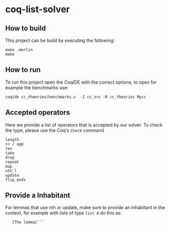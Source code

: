 # coq-list-solver

## How to build

This project can be build by executing the following:
```
make .merlin
make
```
  
## How to run

To run this project open the CoqIDE with the correct options, to open for example the benchmarks use:

```coqide cc_theories/benchmarks.v  -I cc_src -R cc_theories Mycc```

## Accepted operators

Here we provide a list of operators that is accepted by our solver. To check the type, please use the Coq's `Check` command

```
length
++ / app
rev
take
drop
repeat
map
nth_l
update
flip_ends

```

## Provide a Inhabitant

For lemmas that use nth or update, make sure to provide an Inhabitant in the context, for example with lists of type `list A` do this as:

```Lemma foo {A} {_ : Inhabitant A} :
   [The lemma]```

